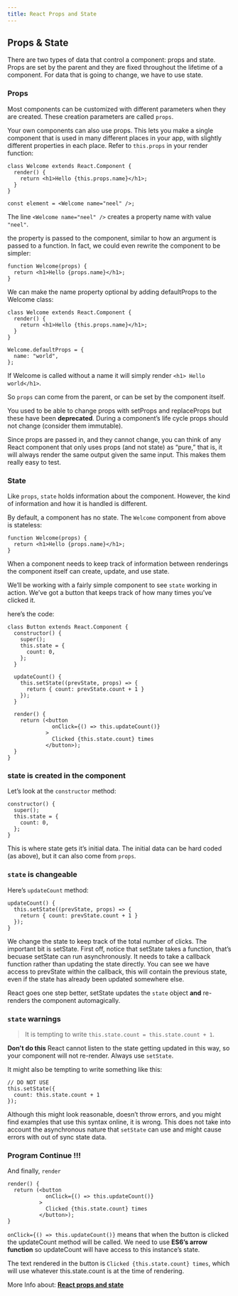 ```yaml
---
title: React Props and State
---
```


## Props & State

There are two types of data that control a component: props and state. Props are set by the parent and they are fixed throughout the lifetime of a component. For data that is going to change, we have to use state.

### Props
Most components can be customized with different parameters when they are created. These creation parameters are called `props`.

Your own components can also use props. This lets you make a single component that is used in many different places in your app, with slightly different properties in each place. Refer to `this.props` in your render function:

```
class Welcome extends React.Component {
  render() {
    return <h1>Hello {this.props.name}</h1>;
  }
}

const element = <Welcome name="neel" />;
```

The line `<Welcome name="neel" />` creates a property name with value `"neel"`.

the property is passed to the component, similar to how an argument is passed to a function. In fact, we could even rewrite the component to be simpler:

```
function Welcome(props) {
  return <h1>Hello {props.name}</h1>;
}
```

We can make the name property optional by adding defaultProps to the Welcome class:

```
class Welcome extends React.Component {
  render() {
    return <h1>Hello {this.props.name}</h1>;
  }
}

Welcome.defaultProps = {
  name: "world",
};
```

If Welcome is called without a name it will simply render `<h1> Hello world</h1>`.

So `props` can come from the parent, or can be set by the component itself.

You used to be able to change props with setProps and replaceProps but these have been **deprecated**. During a component’s life cycle props should not change (consider them immutable).

Since props are passed in, and they cannot change, you can think of any React component that only uses props (and not state) as “pure,” that is, it will always render the same output given the same input. This makes them really easy to test.



### State 
Like `props`, `state` holds information about the component. However, the kind of information and how it is handled is different.

By default, a component has no state. The `Welcome` component from above is stateless:

```
function Welcome(props) {
  return <h1>Hello {props.name}</h1>;
}

```

When a component needs to keep track of information between renderings the component itself can create, update, and use state.

We’ll be working with a fairly simple component to see `state` working in action. We’ve got a button that keeps track of how many times you’ve clicked it.

here’s the code:

```
class Button extends React.Component {
  constructor() {
    super();
    this.state = {
      count: 0,
    };
  }

  updateCount() {
    this.setState((prevState, props) => {
      return { count: prevState.count + 1 }
    });
  }

  render() {
    return (<button
              onClick={() => this.updateCount()}
            >
              Clicked {this.state.count} times
            </button>);
  }
}
```

### state is created in the component
Let’s look at the `constructor` method:

```
constructor() {
  super();
  this.state = {
    count: 0,
  };
}
```

This is where state gets it’s initial data. The initial data can be hard coded (as above), but it can also come from `props`.

### `state` is changeable
Here’s `updateCount` method:

```
updateCount() {
  this.setState((prevState, props) => {
    return { count: prevState.count + 1 }
  });
}
```

We change the state to keep track of the total number of clicks. The important bit is setState. First off, notice that setState takes a function, that’s becuase setState can run asynchronously. It needs to take a callback function rather than updating the state directly. You can see we have access to prevState within the callback, this will contain the previous state, even if the state has already been updated somewhere else.

React goes one step better, setState updates the `state` object **and** re-renders the component automagically.

### `state` warnings 

> It is tempting to write `this.state.count = this.state.count + 1`. 

**Don't do this** React cannot listen to the state getting updated in this way, so your component will not re-render. Always use `setState`.

It might also be tempting to write something like this:

```
// DO NOT USE
this.setState({
  count: this.state.count + 1
});
```

Although this might look reasonable, doesn’t throw errors, and you might find examples that use this syntax online, it is wrong. This does not take into account the asynchronous nature that `setState` can use and might cause errors with out of sync state data.

### Program Continue !!!

And finally, `render`

```
render() {
  return (<button
            onClick={() => this.updateCount()}
          >
            Clicked {this.state.count} times
          </button>);
}
```

`onClick={() => this.updateCount()}` means that when the button is clicked the updateCount method will be called. We need to use **ES6’s arrow function** so updateCount will have access to this instance’s state.

The text rendered in the button is `Clicked {this.state.count} times`, which will use whatever this.state.count is at the time of rendering.

More Info about: <a href='https://facebook.github.io/react-vr/docs/components-props-and-state.html' target='_blank' rel='nofollow'>**React props and state**</a>

